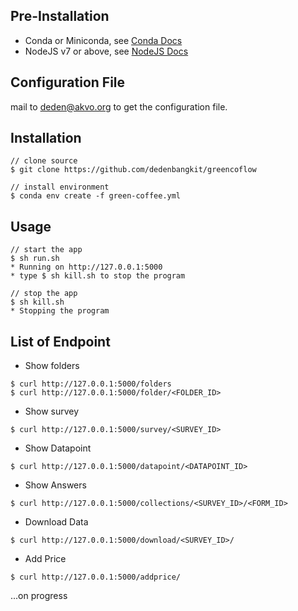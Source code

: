 ## Pre-Installation
- Conda or Miniconda, see [Conda Docs](https://conda.io/docs/)
- NodeJS v7 or above, see [NodeJS Docs](https://nodejs.org/en/)

## Configuration File
mail to [deden@akvo.org](mailto:deden@akvo.org) to get the configuration file.

## Installation
```
// clone source
$ git clone https://github.com/dedenbangkit/greencoflow

// install environment
$ conda env create -f green-coffee.yml

```

## Usage 
```
// start the app 
$ sh run.sh 
* Running on http://127.0.0.1:5000
* type $ sh kill.sh to stop the program

// stop the app 
$ sh kill.sh 
* Stopping the program
```

## List of Endpoint
- Show folders
```
$ curl http://127.0.0.1:5000/folders
$ curl http://127.0.0.1:5000/folder/<FOLDER_ID>

```

- Show survey
```
$ curl http://127.0.0.1:5000/survey/<SURVEY_ID>

```

- Show Datapoint 
```
$ curl http://127.0.0.1:5000/datapoint/<DATAPOINT_ID>

```

- Show Answers 
```
$ curl http://127.0.0.1:5000/collections/<SURVEY_ID>/<FORM_ID>

```

- Download Data 
```
$ curl http://127.0.0.1:5000/download/<SURVEY_ID>/

```

- Add Price 
```
$ curl http://127.0.0.1:5000/addprice/

```
...on progress
